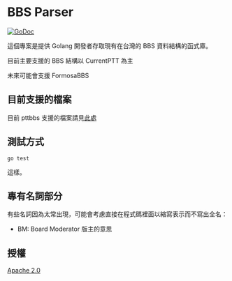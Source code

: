 # BBS Parser
[![GoDoc](https://godoc.org/github.com/PichuChen/go-bbs?status.svg)](https://godoc.org/github.com/PichuChen/go-bbs)


這個專案是提供 Golang 開發者存取現有在台灣的 BBS 資料結構的函式庫。

目前主要支援的 BBS 結構以 CurrentPTT 為主

未來可能會支援 FormosaBBS


## 目前支援的檔案

目前 pttbbs 支援的檔案請見[此處](https://github.com/PichuChen/go-bbs/issues/16)
 
## 測試方式

```
go test
```

這樣。

## 專有名詞部分

有些名詞因為太常出現，可能會考慮直接在程式碼裡面以縮寫表示而不寫出全名：

* BM: Board Moderator 版主的意思

## 授權

[Apache 2.0](LICENSE)
